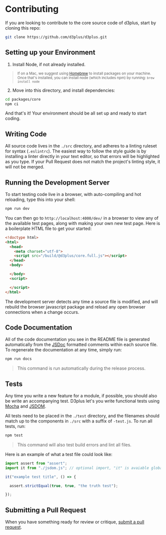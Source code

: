 # Contributing

If you are looking to contribute to the core source code of d3plus, start by cloning this repo:

```sh
git clone https://github.com/d3plus/d3plus.git
```

## Setting up your Environment

1. Install Node, if not already installed.
> <sub>If on a Mac, we suggest using [Homebrew](http://brew.sh/) to install packages on your machine. Once that's installed, you can install node (which includes npm) by running: `brew install node`</sub>
2. Move into this directory, and install dependencies:
```sh
cd packages/core
npm ci
```

And that's it! Your environment should be all set up and ready to start coding.

## Writing Code

All source code lives in the `./src` directory, and adheres to a linting ruleset for syntax (`.eslintrc`). The easiest way to follow the style guide is by installing a linter directly in your text editor, so that errors will be highlighted as you type. If your Pull Request does not match the project's linting style, it will not be merged.

## Running the Development Server

To start testing code live in a browser, with auto-compiling and hot reloading, type this into your shell:

```sh
npm run dev
```

You can then go to `http://localhost:4000/dev/` in a browser to view any of the available test pages, along with making your own new test page. Here is a boilerplate HTML file to get your started:

```html
<!doctype html>
<html>
  <head>
    <meta charset="utf-8">
    <script src="/build/@d3plus/core.full.js"></script>
  </head>
  <body>

  </body>
  <script>

  </script>
</html>
```
The development server detects any time a source file is modified, and will rebuild the browser javascript package and reload any open browser connections when a change occurs.

## Code Documentation

All of the code documentation you see in the README file is generated automatically from the [JSDoc](http://usejsdoc.org/) formatted comments within each source file. To regenerate the documentation at any time, simply run:

```sh
npm run docs
```

> This command is run automatically during the release process.

## Tests

Any time you write a new feature for a module, if possible, you should also be write an accompanying test. D3plus let's you write functional tests using [Mocha](https://mochajs.org/) and [JSDOM](https://github.com/jsdom/jsdom).

All tests need to be placed in the `./test` directory, and the filenames should match up to the components in `./src` with a suffix of `-test.js`. To run all tests, run:

```sh
npm test
```
> This command will also test build errors and lint all files.

Here is an example of what a test file could look like:

```js
import assert from "assert";
import it from "./jsdom.js"; // optional import, "it" is avaiable globally if not imported

it("example test title", () => {

  assert.strictEqual(true, true, "the truth test");

});

```

## Submitting a Pull Request

When you have something ready for review or critique, [submit a pull request](https://github.com/d3plus/d3plus/compare/).
